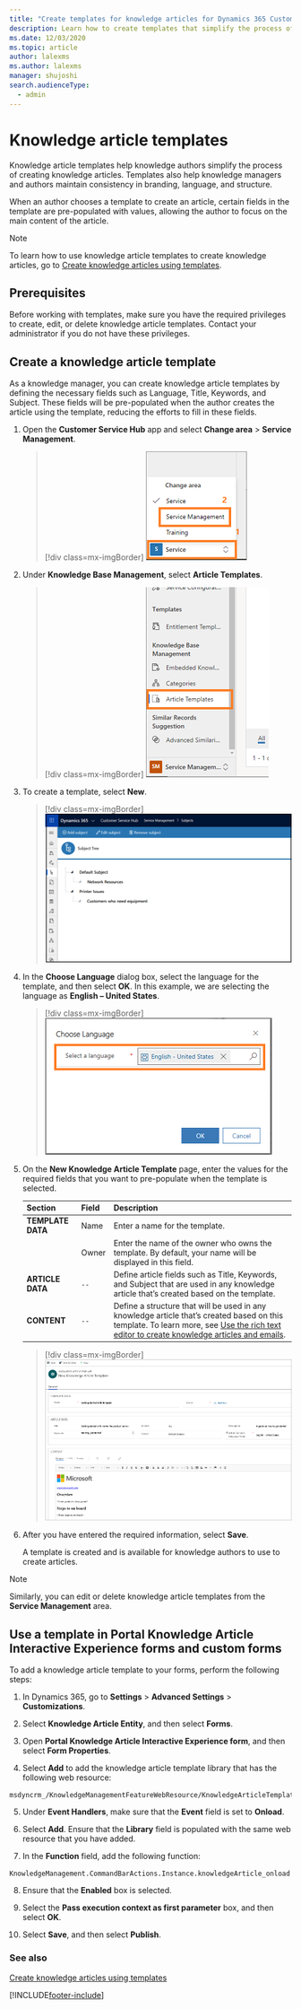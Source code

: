 ```yaml
---
title: "Create templates for knowledge articles for Dynamics 365 Customer Service | MicrosoftDocs"
description: Learn how to create templates that simplify the process of creating knowledge articles.
ms.date: 12/03/2020
ms.topic: article
author: lalexms
ms.author: lalexms
manager: shujoshi
search.audienceType: 
  - admin
---
```


# Knowledge article templates

Knowledge article templates help knowledge authors simplify the process of creating knowledge articles. Templates also help knowledge managers and authors maintain consistency in branding, language, and structure. 

When an author chooses a template to create an article, certain fields in the template are pre-populated with values, allowing the author to focus on the main content of the article.

> [!NOTE]
> To learn how to use knowledge article templates to create knowledge articles, go to [Create knowledge articles using templates](customer-service-hub-user-guide-knowledge-article.md#create-knowledge-articles-using-templates).

## Prerequisites

Before working with templates, make sure you have the required privileges to create, edit, or delete knowledge article templates. Contact your administrator if you do not have these privileges.

## Create a knowledge article template

 As a knowledge manager, you can create knowledge article templates by defining the necessary fields such as Language, Title, Keywords, and Subject. These fields will be pre-populated when the author creates the article using the template, reducing the efforts to fill in these fields. 

1.	Open the **Customer Service Hub** app and select **Change area** > **Service Management**.

    > [!div class=mx-imgBorder]
    > ![Select Service Management](media/ka-select-service-management.png "Select Service Management")

2.	Under **Knowledge Base Management**, select **Article Templates**.

    > [!div class=mx-imgBorder]
    > ![Select Article Templates](media/ka-select-article-template.png "Select Article Templates")

3.	To create a template, select **New**.

    > [!div class=mx-imgBorder]
    > ![Select New](media/ka-select-new.png "Select New")
 
4.	In the **Choose Language** dialog box, select the language for the template, and then select **OK**. In this example, we are selecting the language as **English – United States**.

    > [!div class=mx-imgBorder]
    > ![Choose language](media/ka-choose-language.png "Choose language")
 
5.	On the **New Knowledge Article Template** page, enter the values for the required fields that you want to pre-populate when the template is selected. 

    |Section|Field|Description|
    |-------|-----|-----------|
    | **TEMPLATE DATA** | Name | Enter a name for the template. |
    || Owner | Enter the name of the owner who owns the template. By default, your name will be displayed in this field. | 
    | **ARTICLE DATA** | `--` | Define article fields such as Title, Keywords, and Subject that are used in any knowledge article that’s created based on the template. |
    | **CONTENT** | `--` | Define a structure that will be used in any knowledge article that’s created based on this template. To learn more, see [Use the rich text editor to create knowledge articles and emails](customer-service-hub-user-guide-knowledge-article.md#use-the-rich-text-editor-to-create-knowledge-articles-and-emails). |

    > [!div class=mx-imgBorder]
    > ![Enter the values in new knowledge article template](media/ka-new-template-page.png "Enter the values in new knowledge article template")

6.	After you have entered the required information, select **Save**.

    A template is created and is available for knowledge authors to use to create articles.

  > [!NOTE]
  > Similarly, you can edit or delete knowledge article templates from the **Service Management** area. 

## Use a template in Portal Knowledge Article Interactive Experience forms and custom forms

To add a knowledge article template to your forms, perform the following steps:

1. In Dynamics 365, go to **Settings** > **Advanced Settings** > **Customizations**.

2. Select **Knowledge Article Entity**, and then select **Forms**.

3. Open **Portal Knowledge Article Interactive Experience form**, and then select **Form Properties**.

4. Select **Add** to add the knowledge article template library that has the following web resource:

```
msdyncrm_/KnowledgeManagementFeatureWebResource/KnowledgeArticleTemplate/KnowledgeArticleTemplateMainSystemLibrary.js
```

5. Under **Event Handlers**, make sure that the **Event** field is set to **Onload**.

6. Select **Add**. Ensure that the **Library** field is populated with the same web resource that you have added.

7. In the **Function** field, add the following function:

```
KnowledgeManagement.CommandBarActions.Instance.knowledgeArticle_onload
```

8. Ensure that the **Enabled** box is selected.

9. Select the **Pass execution context as first parameter** box, and then select **OK**.

10. Select **Save**, and then select **Publish**.

### See also

[Create knowledge articles using templates](customer-service-hub-user-guide-knowledge-article.md#create-knowledge-articles-using-templates)


[!INCLUDE[footer-include](../includes/footer-banner.md)]
